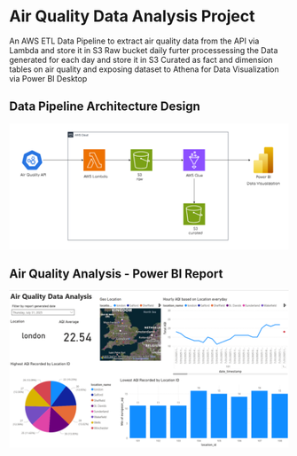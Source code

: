 # Air Quality Data Analysis Project

An AWS ETL Data Pipeline to extract air quality data from the API via Lambda and store it in S3 Raw bucket daily furter processessing the Data generated for each day and store it in S3 Curated as fact and dimension tables on air quality and exposing dataset to Athena for Data Visualization via Power BI Desktop

## Data Pipeline Architecture Design
![Data Pipeline Architecture Design](/architecture_design_air_quality_analytics.png)


## Air Quality Analysis - Power BI Report 
![Air Quality Analysis - Power BI](/PowerBI_Air_Quality_Data_Analysis_Report.png)
